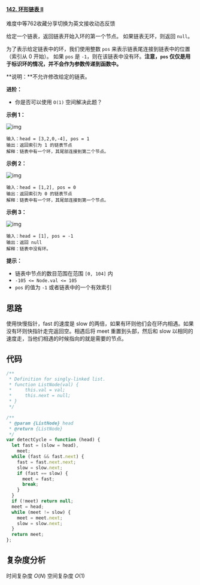 #### [142. 环形链表 II](https://leetcode-cn.com/problems/linked-list-cycle-ii/)

难度中等762收藏分享切换为英文接收动态反馈

给定一个链表，返回链表开始入环的第一个节点。 如果链表无环，则返回 `null`。

为了表示给定链表中的环，我们使用整数 `pos` 来表示链表尾连接到链表中的位置（索引从 0 开始）。 如果 `pos` 是 `-1`，则在该链表中没有环。**注意，`pos` 仅仅是用于标识环的情况，并不会作为参数传递到函数中。**

**说明：**不允许修改给定的链表。

**进阶：**

- 你是否可以使用 `O(1)` 空间解决此题？

 

**示例 1：**

![img](https://assets.leetcode-cn.com/aliyun-lc-upload/uploads/2018/12/07/circularlinkedlist.png)

```
输入：head = [3,2,0,-4], pos = 1
输出：返回索引为 1 的链表节点
解释：链表中有一个环，其尾部连接到第二个节点。
```

**示例 2：**

![img](https://assets.leetcode-cn.com/aliyun-lc-upload/uploads/2018/12/07/circularlinkedlist_test2.png)

```
输入：head = [1,2], pos = 0
输出：返回索引为 0 的链表节点
解释：链表中有一个环，其尾部连接到第一个节点。
```

**示例 3：**

![img](https://assets.leetcode-cn.com/aliyun-lc-upload/uploads/2018/12/07/circularlinkedlist_test3.png)

```
输入：head = [1], pos = -1
输出：返回 null
解释：链表中没有环。
```

 

**提示：**

- 链表中节点的数目范围在范围 `[0, 104]` 内
- `-105 <= Node.val <= 105`
- `pos` 的值为 `-1` 或者链表中的一个有效索引



## 思路

使用快慢指针，fast 的速度是 slow 的两倍，如果有环则他们会在环内相遇。如果没有环则快指针走完返回空。相遇后将 meet 重置到头部，然后和 slow 以相同的速度走，当他们相遇的时候指向的就是需要的节点。

## 代码

```javascript
/**
 * Definition for singly-linked list.
 * function ListNode(val) {
 *     this.val = val;
 *     this.next = null;
 * }
 */

/**
 * @param {ListNode} head
 * @return {ListNode}
 */
var detectCycle = function (head) {
  let fast = (slow = head),
    meet;
  while (fast && fast.next) {
    fast = fast.next.next;
    slow = slow.next;
    if (fast == slow) {
      meet = fast;
      break;
    }
  }
  if (!meet) return null;
  meet = head;
  while (meet != slow) {
    meet = meet.next;
    slow = slow.next;
  }
  return meet;
};
```

## 复杂度分析

时间复杂度 $O(N)$
空间复杂度 $O(1)$
